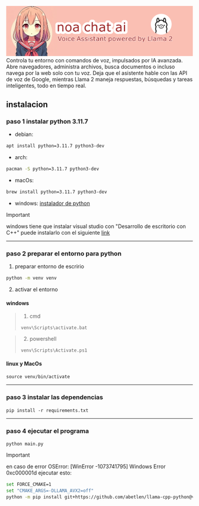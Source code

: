![noa banner](./banner-noa.png)
Controla tu entorno con comandos de voz, impulsados ​​por IA avanzada. Abre navegadores, administra archivos, busca documentos o incluso navega por la web solo con tu voz. Deja que el asistente hable con las API de voz de Google, mientras Llama 2 maneja respuestas, búsquedas y tareas inteligentes, todo en tiempo real.


## instalacion


### paso 1 instalar python 3.11.7
* debian:
```bash
apt install python=3.11.7 python3-dev
```
* arch:
```bash
pacman -S python=3.11.7 python3-dev
```
* macOs: 
```bash
brew install python=3.11.7 python3-dev
```
* windows: [instalador de python](https://www.python.org/downloads/release/python-3117/ 'instala python 3.11.7')
>[!IMPORTANT]
>windows tiene que instalar visual studio con "Desarrollo de escritorio con C++"
>puede instalarlo con el siguiente [link](https://visualstudio.microsoft.com/es/thank-you-downloading-visual-studio/?sku=Community&channel=Release&version=VS2022&source=VSLandingPage&passive=false&cid=2030 'descarga Visual Studio 2022')


-----
### paso 2 preparar el entorno para python
1. preparar entorno de escririo
```bash
python -m venv venv
```
2. activar el entorno

#### windows
>  1. cmd
>```shell
>venv\Scripts\activate.bat
>```

>  2. powershell
>```shell
>venv\Scripts\Activate.ps1
>```
#### linux y MacOs
```shell
source venv/bin/activate
```

-----
### paso 3 instalar las dependencias
```shell
pip install -r requirements.txt
```

-----
### paso 4 ejecutar el programa
```shell
python main.py
```

>[!IMPORTANT]
>en caso de error OSError: [WinError -1073741795] Windows Error 0xc000001d ejecutar esto:
>```bash
>set FORCE_CMAKE=1
>set "CMAKE_ARGS=-DLLAMA_AVX2=off"
>python -m pip install git+https://github.com/abetlen/llama-cpp-python@v0.1.77 --force-reinstall --no-deps
>```


